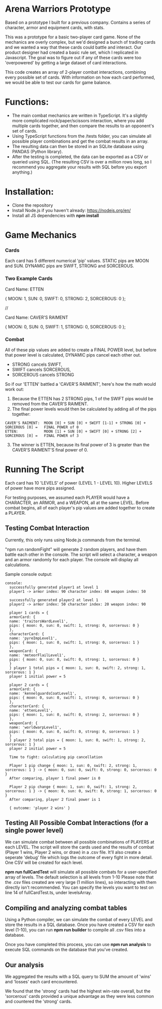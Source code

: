 # Arena Warriors Prototype
Based on a prototype I built for a previous company.  Contains a series of character, armor and equipment cards, with stats.

This was a prototype for a basic two-player card game.  None of the mechanics are overly complex, but we'd designed a bunch of trading cards and we wanted a way that these cards could battle and interact.  Our product designer had created a basic rule set, which I replicated in Javascript.  The goal was to figure out if any of these cards were too 'overpowered' by getting a large dataset of card interactions.

This code creates an array of 2-player combat interactions, combining every possible set of cards.  With information on how each card performed, we would be able to test our cards for game balance.

# Functions:

- The main combat mechanics are written in TypeScript.  It's a slightly more complicated rock/paper/scissors interaction, where you add multiple cards together, and then compare the results to an opponent's set of cards.
- Using TypeScript functions from the /tests folder, you can simulate all possible player combinations and get the combat results in an array.
- The resulting data can then be stored in an SQLite database using PANDAS (Python library).
- After the testing is completed, the data can be exported as a CSV or queried using SQL.  (The resulting CSV is over a million rows long, so I recommend you aggregate your results with SQL before you export anything.)

# Installation:

- Clone the repository
- Install Node.js if you haven't already: https://nodejs.org/en/
- Install all JS dependencies with **npm install**

# Game Mechanics

### Cards

Each card has 5 different numerical 'pip' values.  STATIC pips are MOON and SUN.  DYNAMIC pips are SWIFT, STRONG and SORCEROUS.

### Two Example Cards

  Card Name: ETTEN
  
  {
    MOON: 1,
    SUN: 0,
    SWIFT: 0,
    STRONG: 2,
    SORCEROUS: 0
  };

//

  Card Name: CAVER'S RAIMENT
  
  {
    MOON: 0,
    SUN: 0,
    SWIFT: 1,
    STRONG: 0,
    SORCEROUS: 0
  };


### Combat

All of these pip values are added to create a FINAL POWER level, but before that power level is calculated, DYNAMIC pips cancel each other out.

  - STRONG cancels SWIFT,
  - SWIFT cancels SORCEROUS,
  - SORCEROUS cancels STRONG

So if our 'ETTEN' battled a 'CAVER'S RAIMENT', here's how the math would work out:

  1. Because the ETTEN has 2 STRONG pips, 1 of the SWIFT pips would be removed from the CAVER'S RAIMENT.
  2. The final power levels would then be calculated by adding all of the pips together:

    CAVER'S RAIMENT:  MOON [0] + SUN [0] + SWIFT [1-1] + STRONG [0] + SORCEROUS [0] =   FINAL POWER of 0
    ETTEN:            MOON [1] + SUN [0] + SWIFT [0] + STRONG [2] + SORCEROUS [0] =   FINAL POWER of 3

  3. The winner is ETTEN, because its final power of 3 is greater than the CAVER'S RAIMENT'S final power of 0.
  
  
# Running The Script

Each card has 10 'LEVELS' of power (LEVEL 1 - LEVEL 10).  Higher LEVELS of power have more pips assigned.

For testing purposes, we assumed each PLAYER would have a CHARACTER, an ARMOR, and a WEAPON, all at the same LEVEL.  Before combat begins, all of each player's pip values are added together to create a PLAYER.

## Testing Combat Interaction

Currently, this only runs using Node.js commands from the terminal.

"npm run randomFight" will generate 2 random players, and have them battle each other in the console.  The script will select a character, a weapon and an armor randomly for each player.  The console will display all calculations.

Sample console output:
```neon
console:
  successfully generated player1 at level 1
  player1 -> armor index: 90 character index: 60 weapon index: 50

  successfully generated player2 at level 1
  player2 -> armor index: 50 character index: 20 weapon index: 90

  player 1 cards = {
  armorCard: {
  name: 'traitorsWardLevel1',
  pips: { moon: 0, sun: 0, swift: 1, strong: 0, sorcerous: 0 }
  },
  characterCard: {
  name: 'pyreImpLevel1',
  pips: { moon: 1, sun: 0, swift: 1, strong: 0, sorcerous: 1 }
  },
  weaponCard: {
  name: 'meteorFlailLevel1',
  pips: { moon: 0, sun: 0, swift: 0, strong: 1, sorcerous: 0 }
  }
  } player 1 total pips = { moon: 1, sun: 0, swift: 2, strong: 1, sorcerous: 1 }
  player 1 initial power = 5

  player 2 cards = {
  armorCard: {
  name: 'kennelguardsCoatLevel1',
  pips: { moon: 0, sun: 0, swift: 1, strong: 0, sorcerous: 0 }
  },
  characterCard: {
  name: 'ettenLevel1',
  pips: { moon: 1, sun: 0, swift: 0, strong: 2, sorcerous: 0 }
  },
  weaponCard: {
  name: 'worldwarpLevel1',
  pips: { moon: 0, sun: 0, swift: 0, strong: 0, sorcerous: 1 }
  }
  } player 2 total pips = { moon: 1, sun: 0, swift: 1, strong: 2, sorcerous: 1 }
  player 2 initial power = 5

  Time to fight: calculating pip cancellation

  Player 1 pip change { moon: 1, sun: 0, swift: 2, strong: 1, sorcerous: 1 } -> { moon: 0, sun: 0, swift: 0, strong: 0, sorcerous: 0 }
  After comparing, player 1 final power is 0

  Player 2 pip change { moon: 1, sun: 0, swift: 1, strong: 2, sorcerous: 1 } -> { moon: 0, sun: 0, swift: 0, strong: 1, sorcerous: 0 }
  After comparing, player 2 final power is 1

  { outcome: 'player 2 wins' }

```

## Testing All Possible Combat Interactions (for a single power level)

We can simulate combat between all possible combinations of PLAYERS at each LEVEL.  The script will store the cards used and the results of combat (Player 1 wins, Player 2 wins, or draw) in a .csv file.  It'll also create a seperate 'debug' file which logs the outcome of every fight in more detail.  One CSV will be created for each level.

**npm run fullCardTest** will simulate all possible combats for a user-specified array of levels.  The default selection is all levels from 1-10  Please note that the .csv files created are very large (1 million lines), so interacting with them directly isn't recommended.  You can specify the levels you want to test on line 14 of fullCardTest.ts, under levelsArray.

## Compiling and analyzing combat tables

Using a Python compiler, we can simulate the combat of every LEVEL and store the results in a SQL database.  Once you have created a CSV for each level (1-10), you can run **npm run builder** to compile all .csv files into a database.

Once you have completed this process, you can use **npm run analysis** to execute SQL commands on the database that you've created.

## Our analysis
We aggregated the results with a SQL query to SUM the amount of 'wins' and 'losses' each card encountered.  

We found that the 'strong' cards had the highest win-rate overall, but the 'sorcerous' cards provided a unique advantage as they were less common and countered the 'strong' cards.
